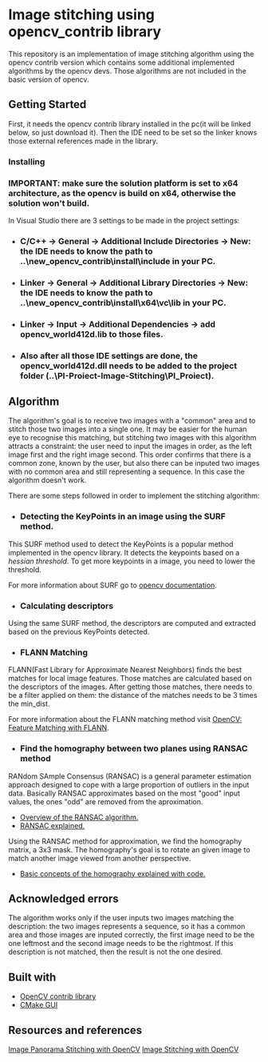 # Image stitching using opencv_contrib library

This repository is an implementation of image stitching algorithm using the opencv contrib version which contains some additional implemented algorithms by the opencv devs. Those algorithms are not included in the basic version of opencv.

## Getting Started

First, it needs the opencv contrib library installed in the pc(it will be linked below, so just download it). Then the IDE need to be set so the linker knows those external references made in the library.


### Installing


### IMPORTANT: make sure the solution platform is set to x64 architecture, as the opencv is build on x64, otherwise the solution won't build.


In Visual Studio there are 3 settings to be made in the project settings:

* ### C/C++ -> General -> Additional Include Directories -> New: the IDE needs to know the path to ..\new_opencv_contrib\install\include in your PC.
* ### Linker -> General -> Additional Library Directories -> New: the IDE needs to know the path to ..\new_opencv_contrib\install\x64\vc\lib in your PC.
* ### Linker -> Input -> Additional Dependencies -> add opencv_world412d.lib to those files.
* ### Also after all those IDE settings are done, the opencv_world412d.dll needs to be added to the project folder (..\PI-Proiect-Image-Stitching\PI_Proiect\).


## Algorithm


The algorithm's goal is to receive two images with a "common" area and to stitch those two images into a single one. It may be easier for the human eye to recognise this matching, but stitching two images with this algorithm attracts a constraint: the user need to input the images in order, as the left image first and the right image second. This order confirms that there is a common zone, known by the user, but also there can be inputed two images with no common area and still representing a sequence. In this case the algorithm doesn't work.


There are some steps followed in order to implement the stitching algorithm:

* ### Detecting the KeyPoints in an image using the SURF method.

This SURF method used to detect the KeyPoints is a popular method implemented in the opencv library. It detects the keypoints based on a *hessian threshold*. To get more keypoints in a image, you need to lower the threshold.

For more information about SURF go to [opencv documentation](https://docs.opencv.org/3.0-beta/doc/py_tutorials/py_feature2d/py_surf_intro/py_surf_intro.html).


* ### Calculating descriptors

Using the same SURF method, the descriptors are computed and extracted based on the previous KeyPoints detected.


* ### FLANN Matching

FLANN(Fast Library for Approximate Nearest Neighbors) finds the best matches for local image features. Those matches are calculated based on the descriptors of the images. After getting those matches, there needs to be a filter applied on them: the distance of the matches needs to be 3 times the min_dist.

For more information about the FLANN matching method visit [OpenCV: Feature Matching with FLANN](https://docs.opencv.org/3.4/d5/d6f/tutorial_feature_flann_matcher.html).


* ### Find the homography between two planes using RANSAC method


RANdom SAmple Consensus (RANSAC) is a general parameter estimation approach designed to cope with a large proportion of outliers in the input data. Basically RANSAC approximates based on the most "good" input values, the ones "odd" are removed from the aproximation.


* [Overview of the RANSAC algorithm.](http://www.cse.yorku.ca/~kosta/CompVis_Notes/ransac.pdf)
* [RANSAC explained.](http://www.cs.tau.ac.il/~turkel/imagepapers/RANSAC4Dummies.pdf)


Using the RANSAC method for approximation, we find the homography matrix, a 3x3 mask. The homography's goal is to rotate an given image to match another image viewed from another perspective.


* [Basic concepts of the homography explained with code.](https://docs.opencv.org/master/d9/dab/tutorial_homography.html)


## Acknowledged errors

The algorithm works only if the user inputs two images matching the description: the two images represents a sequence, so it has a common area and those images are inputed correctly, the first image need to be the one leftmost and the second image needs to be the rightmost. If this description is not matched, then the result is not the one desired.


## Built with

* [OpenCV contrib library](https://drive.google.com/drive/folders/1_wwww4ck7L5x25np1ffpxzM4QktuRXMV)
* [CMake GUI](https://cmake.org/download/)


## Resources and references

[Image Panorama Stitching with OpenCV](https://towardsdatascience.com/image-panorama-stitching-with-opencv-2402bde6b46c)
[Image Stitching with OpenCV](https://www.pyimagesearch.com/2018/12/17/image-stitching-with-opencv-and-python/)

